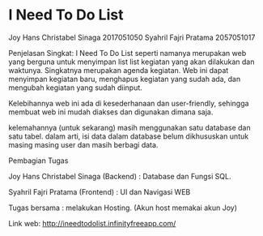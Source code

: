 # I Need To Do List

Joy Hans Christabel Sinaga   2017051050
Syahril Fajri Pratama        2057051017

Penjelasan Singkat:
I Need To Do List seperti namanya merupakan web yang berguna untuk menyimpan list list kegiatan yang akan dilakukan dan waktunya. Singkatnya merupakan agenda kegiatan. Web ini dapat menyimpan kegiatan baru, menghapus kegiatan yang sudah ada, dan mengubah kegiatan yang sudah diinput.

Kelebihannya web ini ada di kesederhanaan dan user-friendly, sehingga membuat web ini mudah diakses dan digunakan dimana saja. 

kelemahannya (untuk sekarang) masih menggunakan satu database dan satu tabel. dalam arti, isi data dalam database belum dikhususkan untuk masing masing user dan masih berbagi data.


Pembagian Tugas

Joy Hans Christabel Sinaga (Backend)  : Database dan Fungsi SQL.

Syahril Fajri Pratama (Frontend)      : UI dan Navigasi WEB

Tugas bersama                         : melakukan Hosting. (Akun host memakai akun Joy)

Link web: http://ineedtodolist.infinityfreeapp.com/
